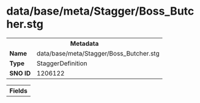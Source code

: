 <h1>data/base/meta/Stagger/Boss_Butcher.stg</h1><table><tr><th colspan="100%">Metadata</th></tr><tr><td><b>Name</b></td><td>data/base/meta/Stagger/Boss_Butcher.stg</td></tr><tr><td><b>Type</b></td><td>StaggerDefinition</td></tr><tr><td><b>SNO ID</b></td><td>1206122</td></tr></table>

<table><tr><th colspan="100%">Fields</th></tr></table>

